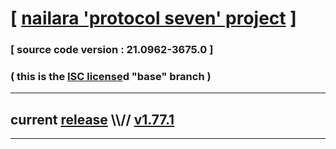
# [ [nailara 'protocol seven' project](http://nailara.network/) ]

### [ source code version : 21.0962-3675.0 ]

### ( this is the [ISC license](license)d "base" branch )
---
## current [release](https://github.com/taekiten/nailara/releases) \\\\// [v1.77.1](https://github.com/taekiten/nailara/releases/tag/v1.77.1)
---
